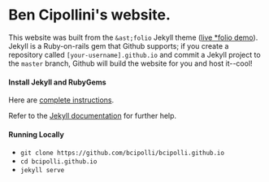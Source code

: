 # Ben Cipollini's website.

This website was built from the `&ast;folio` Jekyll theme (<a href="http://liabogoev.com/-folio">live &ast;folio demo</a>). Jekyll is a Ruby-on-rails gem that Github supports; if you create a repository called `[your-username].github.io` and commit a Jekyll project to the `master` branch, Github will build the website for you and host it--cool!


#### Install Jekyll and RubyGems

Here are [complete instructions](https://help.github.com/articles/using-jekyll-with-pages/#installing-jekyll).

Refer to the [Jekyll documentation](http://jekyllrb.com) for further help.


#### Running Locally

* `git clone https://github.com/bcipolli/bcipolli.github.io`
* `cd bcipolli.github.io`
* `jekyll serve`
